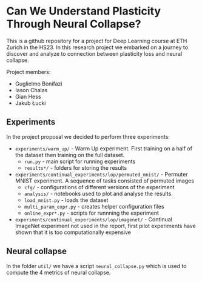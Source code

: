 # Can We Understand Plasticity Through Neural Collapse?
This is a github repository for a project for Deep Learning course at ETH Zurich in the HS23. In this research project we embarked on a journey to discover and analyze to connection between plasticity loss and neural collapse.

Project members:
* Guglielmo Bonifazi
* Iason Chalas 
* Gian Hess
* Jakub Łucki 

## Experiments
In the project proposal we decided to perform three experiments:

* `experiments/warm_up/` - Warm Up experiment. First training on a half of the dataset then training on the full dataset.
    * `run.py` - main script for running experiments
    * `results*/` - folders for storing the results
* `experiments/continual_experiments/lop/permuted_mnist/` - Permuter MNIST experiment. A sequence of tasks consisted of permuted images
    * `cfg/` - configurations of different versions of the experiment
    * `analysis/` - notebooks used to plot and analyse the results.
    * `load_mnist.py` - loads the dataset
    *  `multi_param_expr.py` - creates helper configuration files
    * `online_expr*.py` - scripts for runnning the experiment
* `experiments/continual_experiments/lop/imagenet/` - Continual ImageNet experiment not used in the report, first pilot experiments have shown that it is too computationally expensive

## Neural collapse
In the folder `util/` we have a script `neural_collapse.py` which is used to compute the 4 metrics of neural collapse.